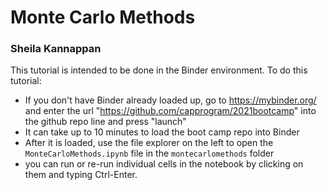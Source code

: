 # Monte Carlo Methods

### Sheila Kannappan

This tutorial is intended to be done in the Binder environment. To do this tutorial:
 * If you don't have Binder already loaded up, go to https://mybinder.org/ and enter the url "https://github.com/capprogram/2021bootcamp" into the github repo line and press "launch"
 * It can take up to 10 minutes to load the boot camp repo into Binder
 * After it is loaded, use the file explorer on the left to open the `MonteCarloMethods.ipynb` file in the `montecarlomethods` folder
 * you can run or re-run individual cells in the notebook by clicking on them and typing Ctrl-Enter. 

